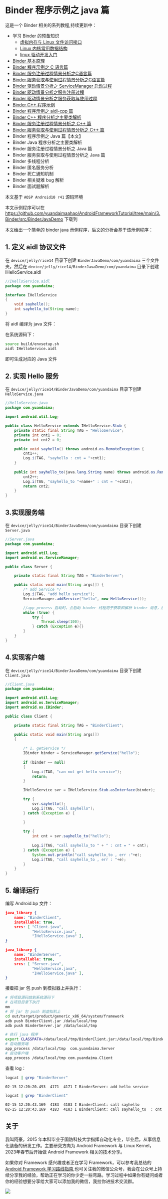 # Binder 程序示例之 java 篇

这是一个 Binder 相关的系列教程,持续更新中：

* 学习 Binder 的预备知识
  * [虚拟内存与 Linux 文件访问接口](https://juejin.cn/post/7232459954581307448)
  * [Linux 内核常用数据结构](https://juejin.cn/post/7234370256746348581)
  * [linux 驱动开发入门](https://juejin.cn/post/7235309338097123388)
* [Binder 基本原理](https://juejin.cn/post/7210175991837392933)
* [Binder 程序示例之 C 语言篇](https://juejin.cn/post/7210245482861264955)
* [Binder 服务注册过程情景分析之C语言篇](https://juejin.cn/post/7214342319347712057)
* [Binder 服务获取与使用过程情景分析之C语言篇](https://juejin.cn/post/7215401973842706491)
* [Binder 驱动情景分析之 ServiceManager 启动过程](https://juejin.cn/post/7238491755446878267)
* [Binder 驱动情景分析之服务注册过程](https://juejin.cn/post/7241452728747262013)
* [Binder 驱动情景分析之服务获取与使用过程](https://juejin.cn/post/7241884241615831098)
* [Binder C++ 程序示例](https://juejin.cn/post/7222109036588810297)
* [Binder 程序示例之 aidl-cpp 篇](https://juejin.cn/post/7242258285159546936)
* [Binder C++ 程序分析之主要类解析](https://juejin.cn/post/7223185420157763641/)
* [Binder 服务注册过程情景分析之 C++ 篇](https://juejin.cn/post/7223185420157943865)
* [Binder 服务获取与使用过程情景分析之 C++ 篇](https://juejin.cn/post/7223410490763771941)
* Binder 程序示例之 Java 篇【本文】
* Binder Java 程序分析之主要类解析
* Binder 服务注册过程情景分析之 Java 篇
* Binder 服务获取与使用过程情景分析之 Java 篇
* Binder 多线程分析
* Binder 匿名服务分析
* Binder 死亡通知机制
* Binder 相关疑难 bug 解析
* Binder 面试题解析

本文基于 `AOSP Android10 r41` 源码环境

本文示例程序可以在 https://github.com/yuandaimaahao/AndroidFrameworkTutorial/tree/main/3.Binder/src/BinderJavaDemo 下载到

本文给出一个简单的 binder java 示例程序，后文的分析会基于该示例程序：

## 1. 定义 aidl 协议文件

在 `device/jelly/rice14` 目录下创建 `BinderJavaDemo/com/yuandaima` 三个文件夹，然后在 `device/jelly/rice14/BinderJavaDemo/com/yuandaima` 目录下创建 IHelloService.aidl

```java
//IHelloService.aidl
package com.yuandaima;

interface IHelloService
{
	void sayhello();
	int sayhello_to(String name);
}
```

将 aidl 编译为 java 文件：

在系统源码下：

```bash
source build/envsetup.sh
aidl IHelloService.aidl
```
即可生成对应的 Java 文件


## 2. 实现 Hello 服务

在 `device/jelly/rice14/BinderJavaDemo/com/yuandaima` 目录下创建 `HelloService.java`

```java
//HelloService.java
package com.yuandaima;

import android.util.Log;

public class HelloService extends IHelloService.Stub {
    private static final String TAG = "HelloService";
    private int cnt1 = 0;
    private int cnt2 = 0;

    public void sayhello() throws android.os.RemoteException {
        cnt1++;
        Log.i(TAG, "sayhello : cnt = "+cnt1);
    }
    
    public int sayhello_to(java.lang.String name) throws android.os.RemoteException {
        cnt2++;
        Log.i(TAG, "sayhello_to "+name+" : cnt = "+cnt2);
        return cnt2;
    }
}
```

## 3.实现服务端

在 `device/jelly/rice14/BinderJavaDemo/com/yuandaima` 目录下创建 `Server.java`

```java
//Server.java
package com.yuandaima;

import android.util.Log;
import android.os.ServiceManager;

public class Server {

    private static final String TAG = "BinderServer";

    public static void main(String args[]) {
        /* add Service */
        Log.i(TAG, "add hello service");
        ServiceManager.addService("hello", new HelloService());

        //app_process 启动时，会启动 binder 线程用于获取和解析 binder 消息，应用程序无需关心
        while (true) {
            try {
            	Thread.sleep(100);
          	} catch (Exception e){}
        }   
    }
}
```

## 4.实现客户端

在 `device/jelly/rice14/BinderJavaDemo/com/yuandaima` 目录下创建 `Client.java`

```java
//Client.java
package com.yuandaima;

import android.util.Log;
import android.os.ServiceManager;
import android.os.IBinder;

public class Client {

    private static final String TAG = "BinderClient";

    public static void main(String args[])
    {
        
        /* 1. getService */
        IBinder binder = ServiceManager.getService("hello");
        
        if (binder == null)
        {
            Log.i(TAG, "can not get hello service");
            return;
        }

        IHelloService svr = IHelloService.Stub.asInterface(binder);

        try {
	        svr.sayhello();
	        Log.i(TAG, "call sayhello");
        } catch (Exception e) {

        }
           
        try {
	        int cnt = svr.sayhello_to("hello");
	    
	        Log.i(TAG, "call sayhello_to " + " : cnt = " + cnt);
        } catch (Exception e) {
            System.out.println("call sayhello_to , err :"+e);
            Log.i(TAG, "call sayhello_to , err : "+e);
        }
    }
}
```


## 5. 编译运行

编写 Android.bp 文件：

```json
java_library {
    name: "BinderClient",
    installable: true,
    srcs: [ "Client.java", 
            "HelloService.java", 
            "IHelloService.java" ],
}

java_library {
    name: "BinderServer",
    installable: true,
    srcs: [ "Server.java", 
            "HelloService.java", 
            "IHelloService.java" ],
}
```


接着把 jar 包 push 到模拟器上并执行：

```bash
# 将项目源码放到系统源码下
# 在项目目录下执行
mm
# 将 jar 包 push 到虚拟机上
cd out/target/product/generic_x86_64/system/framework
adb push BinderClient.jar /data/local/tmp
adb push BinderServer.jar /data/local/tmp

# 执行 java 程序
export CLASSPATH=/data/local/tmp/BinderClient.jar:/data/local/tmp/BinderServer.jar
# 启动服务端
app_process /data/local/tmp  com.yuandaima.Server
# 启动客户端
app_process /data/local/tmp com.yuandaima.Client 
```

查看 log：

```bash
logcat | grep "BinderServer"

02-15 12:20:20.493  4171  4171 I BinderServer: add hello service

logcat | grep "BinderClient"

02-15 12:20:43.169  4183  4183 I BinderClient: call sayhello
02-15 12:20:43.169  4183  4183 I BinderClient: call sayhello_to  : cnt = 1
```

## 关于

我叫阿豪，2015 年本科毕业于国防科技大学指挥自动化专业，毕业后，从事信息化装备的研发工作。主要研究方向为 Android Framework 与 Linux Kernel，2023年春节后开始做 Android Framework 相关的技术分享。

如果你对 Framework 感兴趣或者正在学习 Framework，可以参考我总结的[Android Framework 学习路线指南](https://github.com/yuandaimaahao/AndroidFrameworkTutorial),也可关注我的微信公众号，我会在公众号上持续分享我的经验，帮助正在学习的你少走一些弯路。学习过程中如果你有疑问或者你的经验想要分享给大家可以添加我的微信，我拉你进技术交流群。

![](https://gitee.com/stingerzou/pic-bed/raw/master/img/4e7348e352774883ecb19ab021d6cee.jpg)